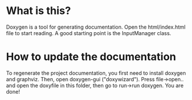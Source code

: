# What is this? 

Doxygen is a tool for generating documentation. Open the html/index.html file to start reading. A good starting point is the InputManager class. 

# How to update the documentation 
To regenerate the project documentation, you first need to install doxygen and graphviz. Then, open doxygen-gui ("doxywizard"). Press file->open.. and open the doxyfile in this folder, then go to run->run doxygen. You are done!
